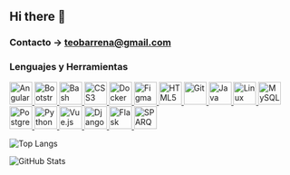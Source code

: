 ## Hi there 👋

### Contacto -> teobarrena@gmail.com

### Lenguajes y Herramientas

<p align="left">
  <a href="https://angular.io" target="_blank" rel="noreferrer">
    <img src="https://cdn.jsdelivr.net/gh/devicons/devicon/icons/angularjs/angularjs-original.svg" height="40" alt="Angular" />
  </a>
  <a href="https://getbootstrap.com" target="_blank" rel="noreferrer">
    <img src="https://cdn.jsdelivr.net/gh/devicons/devicon/icons/bootstrap/bootstrap-original.svg" height="40" alt="Bootstrap" />
  </a>
  <a href="https://www.gnu.org/software/bash/" target="_blank" rel="noreferrer">
    <img src="https://cdn.jsdelivr.net/gh/devicons/devicon/icons/bash/bash-original.svg" height="40" alt="Bash" />
  </a>
  <a href="https://developer.mozilla.org/en-US/docs/Web/CSS" target="_blank" rel="noreferrer">
    <img src="https://cdn.jsdelivr.net/gh/devicons/devicon/icons/css3/css3-original.svg" height="40" alt="CSS3" />
  </a>
  <a href="https://www.docker.com" target="_blank" rel="noreferrer">
    <img src="https://cdn.jsdelivr.net/gh/devicons/devicon/icons/docker/docker-original.svg" height="40" alt="Docker" />
  </a>
  <a href="https://www.figma.com" target="_blank" rel="noreferrer">
    <img src="https://cdn.jsdelivr.net/gh/devicons/devicon/icons/figma/figma-original.svg" height="40" alt="Figma" />
  </a>
  <a href="https://developer.mozilla.org/en-US/docs/Web/HTML" target="_blank" rel="noreferrer">
    <img src="https://cdn.jsdelivr.net/gh/devicons/devicon/icons/html5/html5-original.svg" height="40" alt="HTML5" />
  </a>
  <a href="https://git-scm.com" target="_blank" rel="noreferrer">
    <img src="https://cdn.jsdelivr.net/gh/devicons/devicon/icons/git/git-original.svg" height="40" alt="Git" />
  </a>
  <a href="https://www.java.com" target="_blank" rel="noreferrer">
    <img src="https://cdn.jsdelivr.net/gh/devicons/devicon/icons/java/java-original.svg" height="40" alt="Java" />
  </a>
  <a href="https://www.linux.org" target="_blank" rel="noreferrer">
    <img src="https://cdn.jsdelivr.net/gh/devicons/devicon/icons/linux/linux-original.svg" height="40" alt="Linux" />
  </a>
  <a href="https://www.mysql.com" target="_blank" rel="noreferrer">
    <img src="https://cdn.jsdelivr.net/gh/devicons/devicon/icons/mysql/mysql-original.svg" height="40" alt="MySQL" />
  </a>
  <a href="https://www.postgresql.org" target="_blank" rel="noreferrer">
    <img src="https://cdn.jsdelivr.net/gh/devicons/devicon/icons/postgresql/postgresql-original.svg" height="40" alt="PostgreSQL" />
  </a>
  <a href="https://www.python.org" target="_blank" rel="noreferrer">
    <img src="https://cdn.jsdelivr.net/gh/devicons/devicon/icons/python/python-original.svg" height="40" alt="Python" />
  </a>
  <a href="https://vuejs.org" target="_blank" rel="noreferrer">
    <img src="https://cdn.jsdelivr.net/gh/devicons/devicon/icons/vuejs/vuejs-original.svg" height="40" alt="Vue.js" />
  </a>
  <!-- Django -->
  <a href="https://www.djangoproject.com/" target="_blank" rel="noreferrer">
    <img src="https://cdn.jsdelivr.net/gh/devicons/devicon/icons/django/django-plain.svg" height="40" alt="Django" />
  </a>
  
  <!-- Flask -->
  <a href="https://flask.palletsprojects.com/" target="_blank" rel="noreferrer">
    <img src="https://cdn.jsdelivr.net/gh/devicons/devicon/icons/flask/flask-original.svg" height="40" alt="Flask" />
  </a>
  
  <!-- SPARQL -->
  <a href="https://www.w3.org/TR/sparql11-overview/" target="_blank" rel="noreferrer">
    <img src="https://upload.wikimedia.org/wikipedia/commons/8/87/Resource_Description_Framework.svg" height="40" alt="SPARQL" />
  </a>
</p>

![Top Langs](https://github-readme-stats.vercel.app/api/top-langs/?username=TeoBarrena&layout=compact&theme=dark)

![GitHub Stats](https://github-readme-stats.vercel.app/api?username=TeoBarrena&show_icons=true&count_private=true&theme=dark)
